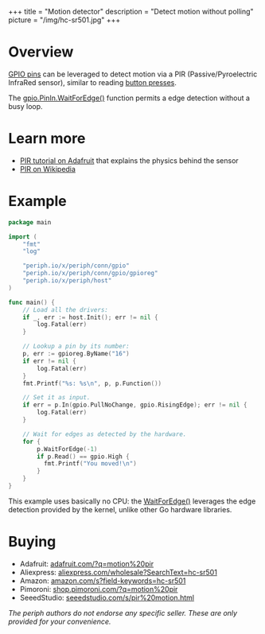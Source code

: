 +++
title = "Motion detector"
description = "Detect motion without polling"
picture = "/img/hc-sr501.jpg"
+++

# Overview

[GPIO pins](/device/gpio/) can be leveraged to detect motion via a PIR
(Passive/Pyroelectric InfraRed sensor), similar to reading
[button presses](/device/button/).

The [gpio.PinIn.WaitForEdge()](https://periph.io/x/periph/conn/gpio#PinIn)
function permits a edge detection without a busy loop.


# Learn more

- [PIR tutorial on
  Adafruit](https://learn.adafruit.com/pir-passive-infrared-proximity-motion-sensor/)
  that explains the physics behind the sensor
- [PIR on Wikipedia](https://en.wikipedia.org/wiki/Passive_infrared_sensor)


# Example

~~~go
package main

import (
    "fmt"
    "log"

    "periph.io/x/periph/conn/gpio"
    "periph.io/x/periph/conn/gpio/gpioreg"
    "periph.io/x/periph/host"
)

func main() {
    // Load all the drivers:
    if _, err := host.Init(); err != nil {
        log.Fatal(err)
    }

    // Lookup a pin by its number:
    p, err := gpioreg.ByName("16")
    if err != nil {
        log.Fatal(err)
    }
    fmt.Printf("%s: %s\n", p, p.Function())

    // Set it as input.
    if err = p.In(gpio.PullNoChange, gpio.RisingEdge); err != nil {
        log.Fatal(err)
    }

    // Wait for edges as detected by the hardware.
    for {
        p.WaitForEdge(-1)
        if p.Read() == gpio.High {
          fmt.Printf("You moved!\n")
        }
    }
}
~~~

This example uses basically no CPU: the
[WaitForEdge()](https://godoc.org/periph.io/x/periph/conn/gpio#PinIn) leverages
the edge detection provided by the kernel, unlike other Go hardware libraries.


# Buying

- Adafruit: [adafruit.com/?q=motion%20pir](https://www.adafruit.com/?q=motion%20pir)
- Aliexpress:
  [aliexpress.com/wholesale?SearchText=hc-sr501](https://aliexpress.com/wholesale?SearchText=hc-sr501)
- Amazon:
  [amazon.com/s?field-keywords=hc-sr501](https://amazon.com/s?field-keywords=hc-sr501)
- Pimoroni:
  [shop.pimoroni.com/?q=motion%20pir](https://shop.pimoroni.com/?q=motion%20pir)
- SeeedStudio:
  [seeedstudio.com/s/pir%20motion.html](https://seeedstudio.com/s/pir%20motion.html)

_The periph authors do not endorse any specific seller. These are only provided
for your convenience._
